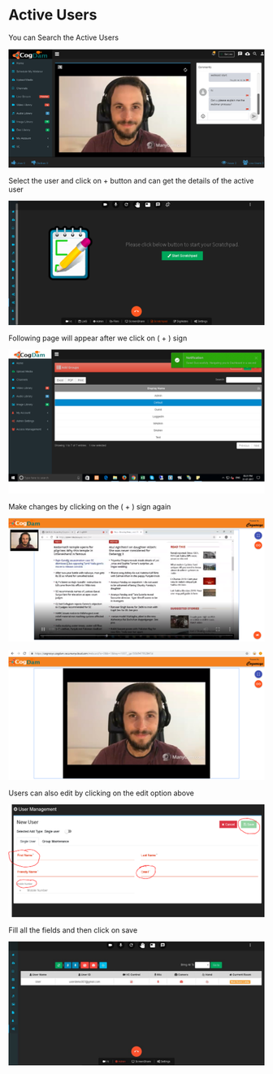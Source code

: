 # Active Users

You can Search the Active Users 

![](../.gitbook/assets/image%20%2850%29.png)

Select the user and click on + button and can get the details of the active user

![](../.gitbook/assets/image%20%2851%29.png)

Following page will appear after we click on \( + \) sign

![](../.gitbook/assets/image%20%28250%29.png)

Make changes by clicking on the \( + \) sign again

![](../.gitbook/assets/image%20%28121%29.png)

![](../.gitbook/assets/image%20%2865%29.png)

Users can also edit by clicking on the edit option above

![](../.gitbook/assets/image%20%28246%29.png)

Fill all the fields and then click on save

![](../.gitbook/assets/image%20%28151%29.png)

